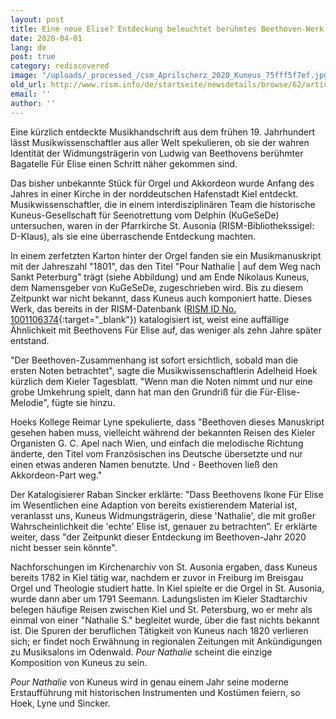 ```yaml
---
layout: post
title: Eine neue Elise? Entdeckung beleuchtet berühmtes Beethoven-Werk
date: 2020-04-01
lang: de
post: true
category: rediscovered
image: "/uploads/_processed_/csm_Aprilscherz_2020_Kuneus_75fff5f7ef.jpg"
old_url: http://www.rism.info/de/startseite/newsdetails/browse/62/article/64/a-new-elise-discovery-sheds-light-on-famous-beethoven-work.html
email: ''
author: ''
---
```



Eine kürzlich entdeckte Musikhandschrift aus dem frühen 19. Jahrhundert lässt Musikwissenschaftler aus aller Welt spekulieren, ob sie der wahren Identität der Widmungsträgerin von Ludwig van Beethovens berühmter Bagatelle Für Elise einen Schritt näher gekommen sind.

Das bisher unbekannte Stück für Orgel und Akkordeon wurde Anfang des Jahres in einer Kirche in der norddeutschen Hafenstadt Kiel entdeckt. Musikwissenschaftler, die in einem interdisziplinären Team die historische Kuneus-Gesellschaft für Seenotrettung vom Delphin (KuGeSeDe) untersuchen, waren in der Pfarrkirche St. Ausonia (RISM-Bibliothekssigel: D-KIaus), als sie eine überraschende Entdeckung machten.

In einem zerfetzten Karton hinter der Orgel fanden sie ein Musikmanuskript mit der Jahreszahl "1801", das den Titel "Pour Nathalie | auf dem Weg nach Sankt Peterburg" trägt (siehe Abbildung) und am Ende Nikolaus Kuneus, dem Namensgeber von KuGeSeDe, zugeschrieben wird. Bis zu diesem Zeitpunkt war nicht bekannt, dass Kuneus auch komponiert hatte. Dieses Werk, das bereits in der RISM-Datenbank ([RISM ID No. 1001106374](https://opac.rism.info/search?id=1001106374&View=rism){:target="_blank"}) katalogisiert ist, weist eine auffällige Ähnlichkeit mit Beethovens Für Elise auf, das weniger als zehn Jahre später entstand.

"Der Beethoven-Zusammenhang ist sofort ersichtlich, sobald man die ersten Noten betrachtet", sagte die Musikwissenschaftlerin Adelheid Hoek kürzlich dem Kieler Tagesblatt. "Wenn man die Noten nimmt und nur eine grobe Umkehrung spielt, dann hat man den Grundriß für die Für-Elise-Melodie", fügte sie hinzu.

Hoeks Kollege Reimar Lyne spekulierte, dass "Beethoven dieses Manuskript gesehen haben muss, vielleicht während der bekannten Reisen des Kieler Organisten G. C. Apel nach Wien, und einfach die melodische Richtung änderte, den Titel vom Französischen ins Deutsche übersetzte und nur einen etwas anderen Namen benutzte. Und - Beethoven ließ den Akkordeon-Part weg."

Der Katalogisierer Raban Sincker erklärte: "Dass Beethovens Ikone Für Elise im Wesentlichen eine Adaption von bereits existierendem Material ist, veranlasst uns, Kuneus Widmungsträgerin, diese 'Nathalie', die mit großer Wahrscheinlichkeit die 'echte' Elise ist, genauer zu betrachten”. Er erklärte weiter, dass "der Zeitpunkt dieser Entdeckung im Beethoven-Jahr 2020 nicht besser sein könnte".

Nachforschungen im Kirchenarchiv von St. Ausonia ergaben, dass Kuneus bereits 1782 in Kiel tätig war, nachdem er zuvor in Freiburg im Breisgau Orgel und Theologie studiert hatte. In Kiel spielte er die Orgel in St. Ausonia, wurde dann aber um 1791 Seemann. Ladungslisten im Kieler Stadtarchiv belegen häufige Reisen zwischen Kiel und St. Petersburg, wo er mehr als einmal von einer "Nathalie S." begleitet wurde, über die fast nichts bekannt ist. Die Spuren der beruflichen Tätigkeit von Kuneus nach 1820 verlieren sich; er findet noch Erwähnung in regionalen Zeitungen mit Ankündigungen zu Musiksalons im Odenwald. _Pour Nathalie_ scheint die einzige Komposition von Kuneus zu sein.

_Pour Nathalie_ von Kuneus wird in genau einem Jahr seine moderne Erstaufführung mit historischen Instrumenten und Kostümen feiern, so Hoek, Lyne und Sincker.

<script type="text/javascript">var switchTo5x=true;</script><script type="text/javascript" src="http://w.sharethis.com/button/buttons.js"></script><script type="text/javascript">stLight.options({publisher: "9b601438-1ce1-49d8-bfd7-9cff5df54c17", doNotHash: false, doNotCopy: false, hashAddressBar: false});</script>